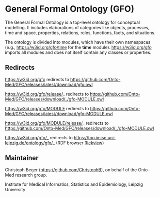 # General Formal Ontology (GFO)

The General Formal Ontology is a top-level ontology for conceptual modelling. It includes elaborations of categories like objects,
processes, time and space, properties, relations, roles, functions, facts, and situations.

The ontology is divided into modules, which have their own namespaces (e.g., https://w3id.org/gfo/time for the **time** module).
https://w3id.org/gfo imports all modules and does not itself contain any classes or properties.

## Redirects

https://w3id.org/gfo redirects to https://github.com/Onto-Med/GFO/releases/latest/download/gfo.owl

https://w3id.org/gfo/release/_ redirects to https://github.com/Onto-Med/GFO/releases/download/_/gfo-MODULE.owl

https://w3id.org/gfo/MODULE redirects to https://github.com/Onto-Med/GFO/releases/latest/download/gfo-MODULE.owl

https://w3id.org/gfo/MODULE/release/_ redirects to https://github.com/Onto-Med/GFO/releases/download/_/gfo-MODULE.owl

https://w3id.org/gfo/_ redirects to https://top.imise.uni-leipzig.de/ontology/gfo/_
(RDF browser [Rickview](https://github.com/KonradHoeffner/rickview))

## Maintainer

Christoph Beger (https://github.com/ChristophB), on behalf of the Onto-Med research group.

Institute for Medical Informatics, Statistics and Epidemiology, Leipzig University
